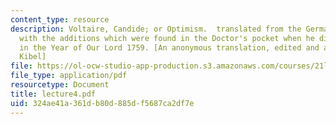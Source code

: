 ```yaml
---
content_type: resource
description: Voltaire, Candide; or Optimism.  translated from the German of DoctorRalph
  with the additions which were found in the Doctor's pocket when he died at Minden
  in the Year of Our Lord 1759. [An anonymous translation, edited and adapted by A.C.
  Kibel]
file: https://ol-ocw-studio-app-production.s3.amazonaws.com/courses/21l-448j-darwin-and-design-fall-2003/324ae41a361db80d885df5687ca2df7e_lecture4.pdf
file_type: application/pdf
resourcetype: Document
title: lecture4.pdf
uid: 324ae41a-361d-b80d-885d-f5687ca2df7e
---
```


